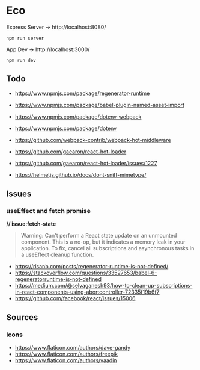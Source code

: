 # Eco

Express Server -> http://localhost:8080/
```
npm run server
```

App Dev -> http://localhost:3000/
```
npm run dev
```


## Todo
- https://www.npmjs.com/package/regenerator-runtime
- https://www.npmjs.com/package/babel-plugin-named-asset-import
- https://www.npmjs.com/package/dotenv-webpack
- https://www.npmjs.com/package/dotenv
- https://github.com/webpack-contrib/webpack-hot-middleware
- https://github.com/gaearon/react-hot-loader

- https://github.com/gaearon/react-hot-loader/issues/1227
- https://helmetjs.github.io/docs/dont-sniff-mimetype/

## Issues

### useEffect and fetch promise
**// issue:fetch-state**
>Warning: Can't perform a React state update on an unmounted component.
This is a no-op, but it indicates a memory leak in your application.
To fix, cancel all subscriptions and asynchronous tasks in a useEffect cleanup function.

- https://risanb.com/posts/regenerator-runtime-is-not-defined/
- https://stackoverflow.com/questions/33527653/babel-6-regeneratorruntime-is-not-defined
- https://medium.com/@selvaganesh93/how-to-clean-up-subscriptions-in-react-components-using-abortcontroller-72335f19b6f7
- https://github.com/facebook/react/issues/15006

## Sources

### Icons
- https://www.flaticon.com/authors/dave-gandy
- https://www.flaticon.com/authors/freepik
- https://www.flaticon.com/authors/vaadin

